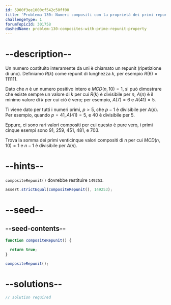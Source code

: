 ```yaml
---
id: 5900f3ee1000cf542c50ff00
title: 'Problema 130: Numeri compositi con la proprietà dei primi repunit'
challengeType: 1
forumTopicId: 301758
dashedName: problem-130-composites-with-prime-repunit-property
---
```


# --description--

Un numero costituito interamente da uni è chiamato un repunit (ripetizione di uno). Definiamo $R(k)$ come repunit di lunghezza $k$, per esempio $R(6) = 111111$.

Dato che $n$ è un numero positivo intero e $MCD(n, 10) = 1$, si può dimostrare che esiste sempre un valore di $k$ per cui $R(k)$ è divisibile per $n$, $A(n)$ è il minimo valore di $k$ per cui ciò è vero; per esempio, $A(7) = 6$ e $A(41) = 5$.

Ti viene dato per tutti i numeri primi, $p > 5$, che $p − 1$ è divisibile per $A(p)$. Per esempio, quando $p = 41, A(41) = 5$, e 40 è divisibile per 5.

Eppure, ci sono rari valori compositi per cui questo è pure vero, i primi cinque esempi sono 91, 259, 451, 481, e 703.

Trova la somma dei primi venticinque valori compositi di $n$ per cui $MCD(n, 10) = 1$ e $n - 1$ è divisibile per $A(n)$.

# --hints--

`compositeRepunit()` dovrebbe restituire `149253`.

```js
assert.strictEqual(compositeRepunit(), 149253);
```

# --seed--

## --seed-contents--

```js
function compositeRepunit() {

  return true;
}

compositeRepunit();
```

# --solutions--

```js
// solution required
```
